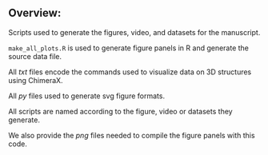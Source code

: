## Overview:

Scripts used to generate the figures, video, and datasets for the manuscript.

`make_all_plots.R` is used to generate figure panels in R and generate the source data file.

All *txt* files encode the commands used to visualize data on 3D structures using ChimeraX.

All *py* files used to generate svg figure formats.

All scripts are named according to the figure, video or datasets they generate. 

We also provide the *png* files needed to compile the figure panels with this code.


